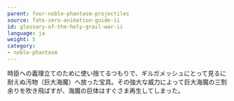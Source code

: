 ```yaml
---
parent: four-noble-phantasm-projectiles
source: fate-zero-animation-guide-ii
id: glossary-of-the-holy-grail-war-ii
language: ja
weight: 5
category:
- noble-phantasm
---
```


時臣への義理立てのために使い捨てるつもりで、ギルガメッシュにとって見るに耐えぬ汚物（巨大海魔）へ放った宝具。その強大な威力によって巨大海魔の三割余りを吹き飛ばすが、海魔の巨体はすぐさま再生してしまった。
